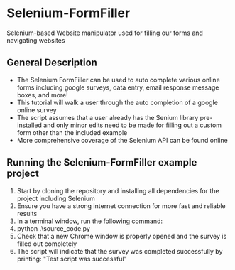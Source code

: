 # Selenium-FormFiller
Selenium-based Website manipulator used for filling our forms and navigating websites

## General Description
+ The Selenium FormFiller can be used to auto complete various online forms including google surveys, data entry, email response message boxes, and more!
+ This tutorial will walk a user through the auto completion of a google online survey
+ The script assumes that a user already has the Senium library pre-installed and only minor edits need to be made for filling out a custom form other than the included example
+ More comprehensive coverage of the Selenium API can be found online

## Running the Selenium-FormFiller example project
1. Start by cloning the repository and installing all dependencies for the project including Selenium
2. Ensure you have a strong internet connection for more fast and reliable results
3. In a terminal window, run the following command:
  1. python .\source_code.py
4. Check that a new Chrome window is properly opened and the survey is filled out completely
  1. The script will indicate that the survey was completed successfully by printing: "Test script was successful"  
